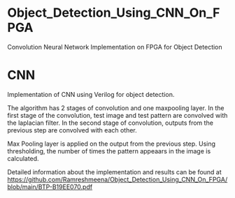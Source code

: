 # Object_Detection_Using_CNN_On_FPGA
Convolution Neural Network Implementation on FPGA for Object Detection

# CNN
Implementation of CNN using Verilog for object detection.

The algorithm has 2 stages of convolution and one maxpooling layer. In the first stage of the convolution, test image and test pattern are convolved with the laplacian filter. In the second stage of convolution, outputs from the previous step are convolved with each other.

Max Pooling layer is applied on the output from the previous step. Using thresholding, the number of times the pattern appeaars in the image is calculated.

Detailed information about the implementation and results can be found at https://github.com/Ramreshmeena/Object_Detection_Using_CNN_On_FPGA/blob/main/BTP-B19EE070.pdf
